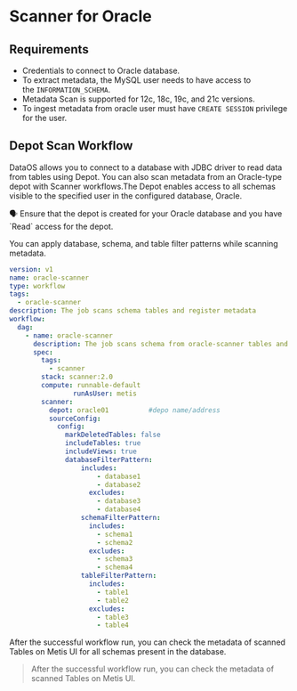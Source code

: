 # Scanner for Oracle
## Requirements

- Credentials to connect to Oracle database.
- To extract metadata, the MySQL user needs to have access to the `INFORMATION_SCHEMA`.
- Metadata Scan is supported for 12c, 18c, 19c, and 21c versions.
- To ingest metadata from oracle user must have `CREATE SESSION` privilege for the user.

## Depot Scan Workflow

DataOS allows you to connect to a database with JDBC driver to read data from tables using Depot. You can also scan metadata from an Oracle-type depot with Scanner workflows.The Depot enables access to all schemas visible to the specified user in the configured database, Oracle. 

<aside class="callout">
🗣 Ensure that the depot is created for your Oracle database and you have `Read` access for the depot.

</aside>

You can apply database, schema, and table filter patterns while scanning metadata.

```yaml
version: v1
name: oracle-scanner
type: workflow
tags:
  - oracle-scanner
description: The job scans schema tables and register metadata
workflow:
  dag:
    - name: oracle-scanner
      description: The job scans schema from oracle-scanner tables and register metadata to metis2
      spec:
        tags:
          - scanner
        stack: scanner:2.0
        compute: runnable-default
				runAsUser: metis
        scanner:
          depot: oracle01          #depo name/address
          sourceConfig:
            config:
              markDeletedTables: false
              includeTables: true
              includeViews: true
              databaseFilterPattern:
	              includes:
	                  - database1
	                  - database2
	                excludes:
	                  - database3
	                  - database4
	              schemaFilterPattern:
	                includes:
	                  - schema1
	                  - schema2
	                excludes:
	                  - schema3
	                  - schema4
	              tableFilterPattern:
	                includes:
	                  - table1
	                  - table2
	                excludes:
	                  - table3
	                  - table4
```

After the successful workflow run, you can check the metadata of scanned Tables on Metis UI for all schemas present in the database.

<!-- ## Non-Depot Scan Workflow

You need to provide source connection details and configuration settings, such as metadata type and filter patterns to include/exclude assets for metadata scanning. 

### **Scanner Configuration Properties**

- **Type**: This is source to be scanned; `mysql`
- **Source**: Provide source name where the scanned metadata is saved within Metastore. Under the given source name, you can see the information about all the entities scanned for your data source; `MySQLSource`

### Source **Connection Properties**

- **Username**: Specify the User to connect to Oracle. It should have enough privileges to read all the metadata.
- **Password**: Password to connect to Oracle.
- **Host and Port**: Enter the fully qualified hostname and port number for your Oracle deployment in the Host and Port field.
- **Oracle Connection Type** : Select the Oracle Connection Type. The type can either be `Oracle Service Name` or `Database Schema`
    - **Oracle Service Name**: The Oracle Service name is the TNS alias that you give when you remotely connect to your database and this Service name is recorded in tnsnames.
    - **Database Schema**: The name of the database schema available in Oracle that you want to connect with.
- **Oracle instant client directory**: The directory pointing to where the `instantclient` binaries for Oracle are located. In the ingestion Docker image we provide them by default at `/instantclient`. If this parameter is informed (it is by default), we will run the **[thick oracle client](https://python-oracledb.readthedocs.io/en/latest/user_guide/initialization.html#initializing-python-oracledb)**. We are shipping the binaries for ARM and AMD architectures from **[here](https://www.oracle.com/database/technologies/instant-client/linux-x86-64-downloads.html)** and **[here](https://www.oracle.com/database/technologies/instant-client/linux-arm-aarch64-downloads.html)** for the instant client version 19.
- **Connection Options (Optional)**: Enter the details for any additional connection options that can be sent to Oracle during the connection. These details must be added as Key-Value pairs.
- **Connection Arguments (Optional)**: Enter the details for any additional connection arguments such as security or protocol configs that can be sent to Oracle during the connection. These details must be added as Key-Value pairs.
    - In case you are using Single-Sign-On (SSO) for authentication, add the `authenticator` details in the Connection Arguments as a Key-Value pair as follows: `"authenticator" : "sso_login_url"`
    - In case you authenticate with SSO using an external browser popup, then add the `authenticator` details in the Connection Arguments as a Key-Value pair as follows: `"authenticator" : "externalbrowser"`

### **Non-Depot Scan Workflow YAML**

In this example, sample source connection and configuration settings are provided.

```yaml

``` -->

> After the successful workflow run, you can check the metadata of scanned Tables on Metis UI.
> 